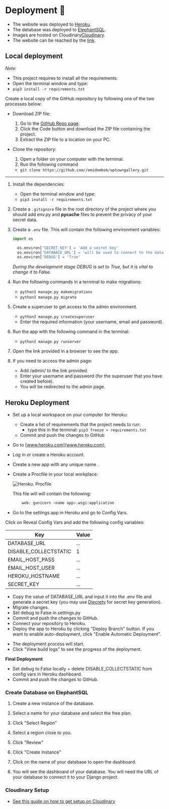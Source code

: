 # Deployment 🚀

- The website was deployed to [Heroku](https://heroku.com/).
- The database was deployed to [ElephantSQL](https://www.elephantsql.com/).
- Images are hosted on Cloudinary[Cloudinary](https://www.cloudinary.com/). 
- The website can be reached by the [link](https://uptowngallery-c4ad28352563.herokuapp.com/).

## Local deployment

*Note:*
  - This project requires to install all the requirements:
  - Open the terminal window and type:
  - `pip3 install -r requirements.txt`

Create a local copy of the GitHub repository by following one of the two processes below:

- Download ZIP file:
  1. Go to the [GitHub Repo page](https://github.com/emidombek/uptowngallery).
  1. Click the Code button and download the ZIP file containing the project.
  1. Extract the ZIP file to a location on your PC.

- Clone the repository:
  1. Open a folder on your computer with the terminal.
  1. Run the following command
  - `git clone https://github.com//emidombek/uptowngallery.git`

---

1. Install the dependencies:

    - Open the terminal window and type:
    - `pip3 install -r requirements.txt`


1. Create a `.gitignore` file in the root directory of the project where you should add env.py and __pycache__ files to prevent the privacy of your secret data.

1. Create a `.env` file. This will contain the following environment variables:

    ```python
    import os

      os.environ['SECRET_KEY'] = 'Add a secret key'
      os.environ['DATABASE_URL'] = 'will be used to connect to the database'
      os.environ['DEBUG'] = 'True'
    ```

    *During the development stage DEBUG is set to True, but it is vital to change it to False.*

1. Run the following commands in a terminal to make migrations: 
    - `python3 manage.py makemigrations`
    - `python3 manage.py migrate`
1. Create a superuser to get access to the admin environment.
    - `python3 manage.py createsuperuser`
    - Enter the required information (your username, email and password).
1. Run the app with the following command in the terminal:
    - `python3 manage.py runserver`
1. Open the link provided in a browser to see the app.

1. If you need to access the admin page:
    - Add /admin/ to the link provided.
    - Enter your username and password (for the superuser that you have created before).
    - You will be redirected to the admin page.

## Heroku Deployment

* Set up a local workspace on your computer for Heroku:
    - Create a list of requirements that the project needs to run:
      - type this in the terminal: `pip3 freeze > requirements.txt`
    - Commit and push the changes to GitHub
    
* Go to [www.heroku.com](www.heroku.com) 
* Log in or create a Heroku account.
* Create a new app with any unique name <name app>.


* Create a Procfile in your local workplace:

  ![Heroku. Procfile](documentation/deployment/heroku_procfile.png)
    
    This file will will contain the following:
    ```python
        web: gunicorn <name app>.wsgi:application
    ```

* Go to the settings app in Heroku and go to Config Vars.

Click on Reveal Config Vars and add the following config variables:

| Key                   | Value |
| --------------------- | ----- |
| DATABASE_URL          | ...   |
| DISABLE_COLLECTSTATIC | 1     |
| EMAIL_HOST_PASS       | ...   |
| EMAIL_HOST_USER       | ...   |
| HEROKU_HOSTNAME       | ...   |
| SECRET_KEY            | ...   |


* Copy the value of DATABASE_URL and input it into the .env file and generate a secret key (you may use [Djecrety](https://djecrety.ir/) for secret key generation).
* Migrate changes.
* Set debug to False in settings.py
* Commit and push the changes to GitHub.
* Connect your repository to Heroku.
* Deploy the app to Heroku by clicking "Deploy Branch" button. If you want to enable auto-deployment, click "Enable Automatic Deployment".

- The deployment process will start.
- Click "View build logs" to see the progress of the deployment.

**Final Deployment**

* Set debug to False locally + delete DISABLE_COLLECTSTATIC from config vars in Heroku dashboard.
* Commit and push the changes to GitHub.

### Create Database on ElephantSQL

1. Create a new instance of the database.

2. Select a name for your database and select the free plan.

3. Click "Select Region"

4. Select a region close to you.

5. Click "Review"

6. Click "Create Instance"

7. Click on the name of your database to open the dashboard.

8. You will see the dashboard of your database. You will need the URL of your database to connect it to your Django project.

### Cloudinary Setup

 - [See this guide on how to get setup on Cloudinary]([documentation/deployment/elephantsql_db_url.png](https://cloudinary.com/blog/managing-media-files-in-django))


